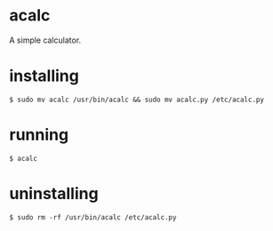 # acalc  
A simple calculator.

# installing   
  ```$ sudo mv acalc /usr/bin/acalc && sudo mv acalc.py /etc/acalc.py```  
# running  
```$ acalc```  
# uninstalling  
```$ sudo rm -rf /usr/bin/acalc /etc/acalc.py```
